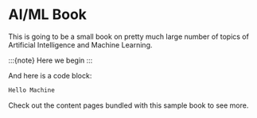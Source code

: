 # AI/ML Book

This is going to be a small book on pretty much large number of topics of Artificial Intelligence and Machine Learning.

:::{note}
Here we begin
:::

And here is a code block:

```python
Hello Machine
```

Check out the content pages bundled with this sample book to see more.
